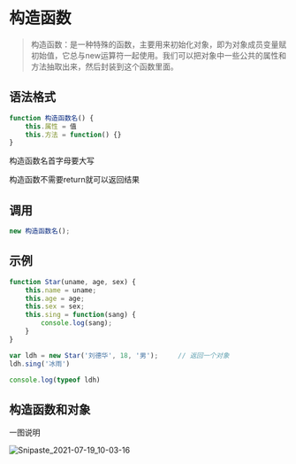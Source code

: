 # 构造函数

> 构造函数：是一种特殊的函数，主要用来初始化对象，即为对象成员变量赋初始值，它总与new运算符一起使用。我们可以把对象中一些公共的属性和方法抽取出来，然后封装到这个函数里面。

## 语法格式

```js
function 构造函数名() {
    this.属性 = 值
    this.方法 = function() {}
}
```

构造函数名首字母要大写

构造函数不需要return就可以返回结果

## 调用

```js
new 构造函数名();
```

## 示例

```js
function Star(uname, age, sex) {
    this.name = uname;
    this.age = age;
    this.sex = sex;
    this.sing = function(sang) {
        console.log(sang);
    }
}

var ldh = new Star('刘德华', 18, '男');		// 返回一个对象
ldh.sing('冰雨')

console.log(typeof ldh)
```

## 构造函数和对象

一图说明

![Snipaste_2021-07-19_10-03-16](https://gitee.com/ihunzi/images/raw/master/blog/20210719100332.png)

